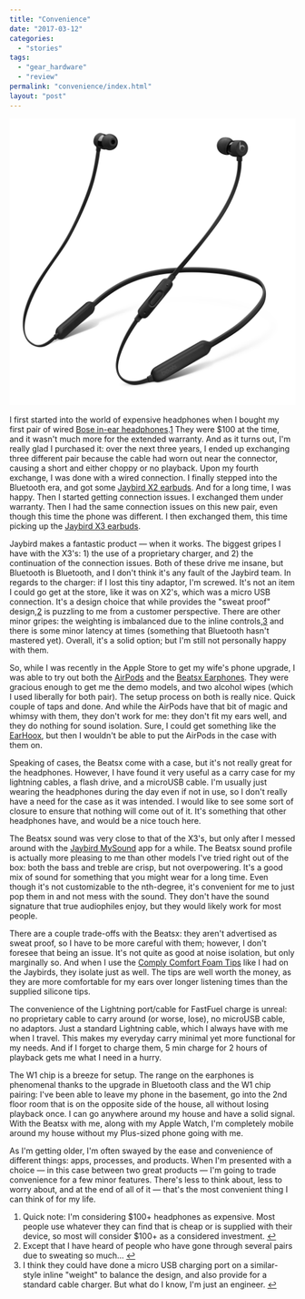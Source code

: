 ```yaml
---
title: "Convenience"
date: "2017-03-12"
categories: 
  - "stories"
tags: 
  - "gear_hardware"
  - "review"
permalink: "convenience/index.html"
layout: "post"
---
```


![](images/Image-2-26-17-11-38-AM.png)

I first started into the world of expensive headphones when I bought my first pair of wired [Bose in-ear headphones](http://www.amazon.com/dp/B000XA8766/?tag=nahumck-20).[1](#fn1) They were $100 at the time, and it wasn't much more for the extended warranty. And as it turns out, I'm really glad I purchased it: over the next three years, I ended up exchanging three different pair because the cable had worn out near the connector, causing a short and either choppy or no playback. Upon my fourth exchange, I was done with a wired connection. I finally stepped into the Bluetooth era, and got some [Jaybird X2 earbuds](http://www.amazon.com/dp/B013HSW4SM/?tag=nahumck-20). And for a long time, I was happy. Then I started getting connection issues. I exchanged them under warranty. Then I had the same connection issues on this new pair, even though this time the phone was different. I then exchanged them, this time picking up the [Jaybird X3 earbuds](http://www.amazon.com/dp/B01M7NCT5O/?tag=nahumck-20).

Jaybird makes a fantastic product — when it works. The biggest gripes I have with the X3's: 1) the use of a proprietary charger, and 2) the continuation of the connection issues. Both of these drive me insane, but Bluetooth is Bluetooth, and I don't think it's any fault of the Jaybird team. In regards to the charger: if I lost this tiny adaptor, I'm screwed. It's not an item I could go get at the store, like it was on X2's, which was a micro USB connection. It's a design choice that while provides the "sweat proof" design,[2](#fn2) is puzzling to me from a customer perspective. There are other minor gripes: the weighting is imbalanced due to the inline controls,[3](#fn3) and there is some minor latency at times (something that Bluetooth hasn't mastered yet). Overall, it's a solid option; but I'm still not personally happy with them.

So, while I was recently in the Apple Store to get my wife's phone upgrade, I was able to try out both the [AirPods](http://store.apple.com/xc/product/MMEF2AM/A) and the [Beatsx Earphones](http://store.apple.com/xc/product/MLYE2LL/A). They were gracious enough to get me the demo models, and two alcohol wipes (which I used liberally for both pair). The setup process on both is really nice. Quick couple of taps and done. And while the AirPods have that bit of magic and whimsy with them, they don't work for me: they don't fit my ears well, and they do nothing for sound isolation. Sure, I could get something like the [EarHoox](http://www.amazon.com/dp/B01MXMTELG/?tag=nahumck-20), but then I wouldn't be able to put the AirPods in the case with them on.

Speaking of cases, the Beatsx come with a case, but it's not really great for the headphones. However, I have found it very useful as a carry case for my lightning cables, a flash drive, and a microUSB cable. I'm usually just wearing the headphones during the day even if not in use, so I don't really have a need for the case as it was intended. I would like to see some sort of closure to ensure that nothing will come out of it. It's something that other headphones have, and would be a nice touch here.

The Beatsx sound was very close to that of the X3's, but only after I messed around with the [Jaybird MySound](https://geo.itunes.apple.com/us/app/jaybird-mysound/id1055470300?mt=8&uo=4&at=1001l4VZ&ct=ntwitter "Jaybird MySound on the App Store") app for a while. The Beatsx sound profile is actually more pleasing to me than other models I've tried right out of the box: both the bass and treble are crisp, but not overpowering. It's a good mix of sound for something that you might wear for a long time. Even though it's not customizable to the nth\-degree, it's convenient for me to just pop them in and not mess with the sound. They don't have the sound signature that true audiophiles enjoy, but they would likely work for most people.

There are a couple trade-offs with the Beatsx: they aren't advertised as sweat proof, so I have to be more careful with them; however, I don't foresee that being an issue. It's not quite as good at noise isolation, but only marginally so. And when I use the [Comply Comfort Foam Tips](http://www.complyfoam.com/products/ts-500/ "Comply TS/X-500 Foam Tips") like I had on the Jaybirds, they isolate just as well. The tips are well worth the money, as they are more comfortable for my ears over longer listening times than the supplied silicone tips.

The convenience of the Lightning port/cable for FastFuel charge is unreal: no proprietary cable to carry around (or worse, lose), no microUSB cable, no adaptors. Just a standard Lightning cable, which I always have with me when I travel. This makes my everyday carry minimal yet more functional for my needs. And if I forget to charge them, 5 min charge for 2 hours of playback gets me what I need in a hurry.

The W1 chip is a breeze for setup. The range on the earphones is phenomenal thanks to the upgrade in Bluetooth class and the W1 chip pairing: I've been able to leave my phone in the basement, go into the 2nd floor room that is on the opposite side of the house, all without losing playback once. I can go anywhere around my house and have a solid signal. With the Beatsx with me, along with my Apple Watch, I'm completely mobile around my house without my Plus-sized phone going with me.

As I'm getting older, I'm often swayed by the ease and convenience of different things: apps, processes, and products. When I'm presented with a choice — in this case between two great products — I'm going to trade convenience for a few minor features. There's less to think about, less to worry about, and at the end of all of it — that's the most convenient thing I can think of for my life.

1. Quick note: I'm considering $100+ headphones as expensive. Most people use whatever they can find that is cheap or is supplied with their device, so most will consider $100+ as a considered investment. [↩](#ffn1)
2. Except that I have heard of people who have gone through several pairs due to sweating so much… [↩](#ffn2)
3. I think they could have done a micro USB charging port on a similar-style inline "weight" to balance the design, and also provide for a standard cable charger. But what do I know, I'm just an engineer. [↩](#ffn3)
